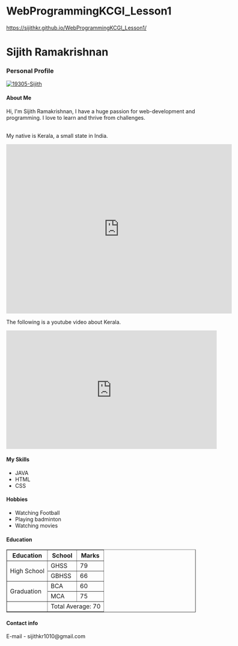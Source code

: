 # WebProgrammingKCGI_Lesson1

https://sijithkr.github.io/WebProgrammingKCGI_Lesson1/

<html>
<head>
<div class="container">
   <h1>Sijith Ramakrishnan</h1>
   <h3>Personal Profile</h3>
   <a href="https://imgbb.com/"><img src="https://i.ibb.co/fHqdH7q/19305-Sijith.jpg" alt="19305-Sijith" border="0" /></a> 
   <h4>About Me</h4>
   <p>Hi, I'm Sijith Ramakrishnan, I have a huge passion for web-development and programming. I love to learn and thrive from challenges.</p>
   <br>
   My native is Kerala, a small state in India. 
   </p>
   <iframe src="https://www.google.com/maps/embed?pb=!1m18!1m12!1m3!1d4016734.7733001243!2d73.88358648310854!3d10.532722625539899!2m3!1f0!2f0!3f0!3m2!1i1024!2i768!4f13.1!3m3!1m2!1s0x3b0812ffd49cf55b%3A0x64bd90fbed387c99!2sKerala%2C%20India!5e0!3m2!1sen!2sjp!4v1652670583838!5m2!1sen!2sjp" width="600" height="450" style="border:0;" allowfullscreen="" loading="lazy" referrerpolicy="no-referrer-when-downgrade"></iframe>
   <p>The following is a youtube video about Kerala.</p>
   <iframe width="560" height="315" src="https://www.youtube.com/embed/k4aZMdSkUAg" title="YouTube video player" frameborder="0" allow="accelerometer; autoplay; clipboard-write; encrypted-media; gyroscope; picture-in-picture" allowfullscreen></iframe>
   <h4>My Skills</h4>
   <div class="listFlex">
      <div>
         <ul>
            <li>JAVA</li>
            <li>HTML</li>
            <li>CSS</li>
         </ul>
      </div>
     <h4>Hobbies</h4>
      <div class="listFlex">
      <div>
         <ul>
            <li>Watching Football</li>
            <li>Playing badminton</li>
            <li>Watching movies</li>
         </ul>
      </div>
   </div>
   <h4>Education</h4>
   <table style="width:100%"border="1px">
  <tr>
    <th>Education</th>
    <th>School</th>
    <th>Marks</th>
  </tr>
  <tr>
    <td rowspan = "2">High School</td>
    <td>GHSS</td>
    <td>79</td>
  </tr>
  <tr>
    <td>GBHSS</td>
    <td>66</td>
  </tr>
      <tr>
    <td rowspan = "2">Graduation</td>
    <td>BCA</td>
    <td>60</td>
  </tr>
  <tr>
    <td>MCA</td>
    <td>75</td>
  </tr>
  <tr>
     <td></td>
    <td colspan="3">Total Average: 70</td>
  </tr>
</table>
 <h4>Contact info</h4>
   E-mail - sijithkr1010@gmail.com</a>
   
</div>

</body>
</html>
